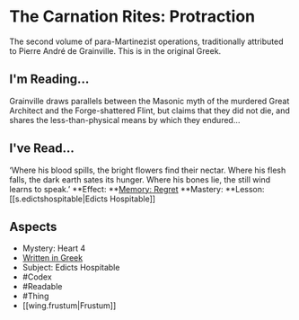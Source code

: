 # The Carnation Rites: Protraction
The second volume of para-Martinezist operations, traditionally attributed to Pierre André de Grainville. This is in the original Greek.
## I'm Reading...
Grainville draws parallels between the Masonic myth of the murdered Great Architect and the Forge-shattered Flint, but claims that they did not die, and shares the less-than-physical means by which they endured…
## I've Read...
‘Where his blood spills, the bright flowers find their nectar. Where his flesh falls, the dark earth sates its hunger. Where his bones lie, the still wind learns to speak.’ 
**Effect: **[Memory: Regret](https://uadaf.theevilroot.xyz/rowenarium/element/mem.regret)
**Mastery: **Lesson: [[s.edictshospitable|Edicts Hospitable]]
## Aspects
- Mystery: Heart 4
- [Written in Greek](https://uadaf.theevilroot.xyz/rowenarium/element/w.greek)
- Subject: Edicts Hospitable
- #Codex
- #Readable
- #Thing
- [[wing.frustum|Frustum]]
